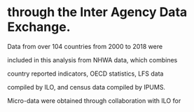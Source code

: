 # through the Inter Agency Data Exchange.

Data from over 104 countries from 2000 to 2018 were

included in this analysis from NHWA data, which combines

country reported indicators, OECD statistics, LFS data

compiled by ILO, and census data compiled by IPUMS.

Micro-data were obtained through collaboration with ILO for